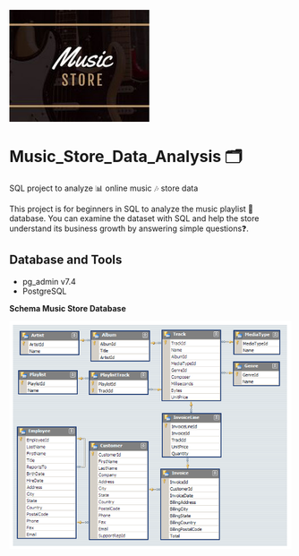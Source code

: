 ![alt text](https://github.com/Gbekoilias/Digital_Music_Data_Analysis/blob/main/Music%20Store%20Cover%20Photo.jpg)
# Music_Store_Data_Analysis 🗂️
SQL project to analyze 📊 online music 🎶 store data

This project is for beginners in SQL to analyze the music playlist 🔀 database. You can examine the dataset with SQL and help the store understand its business  growth by answering simple questions❓.
## Database and Tools
* pg_admin v7.4
* PostgreSQL

**Schema Music Store Database**

![alt text](https://github.com/Gbekoilias/Digital_Music_Data_Analysis/blob/39408fb76b8e14855c4be881188d920942730569/MusicDatabaseSchema.png)
